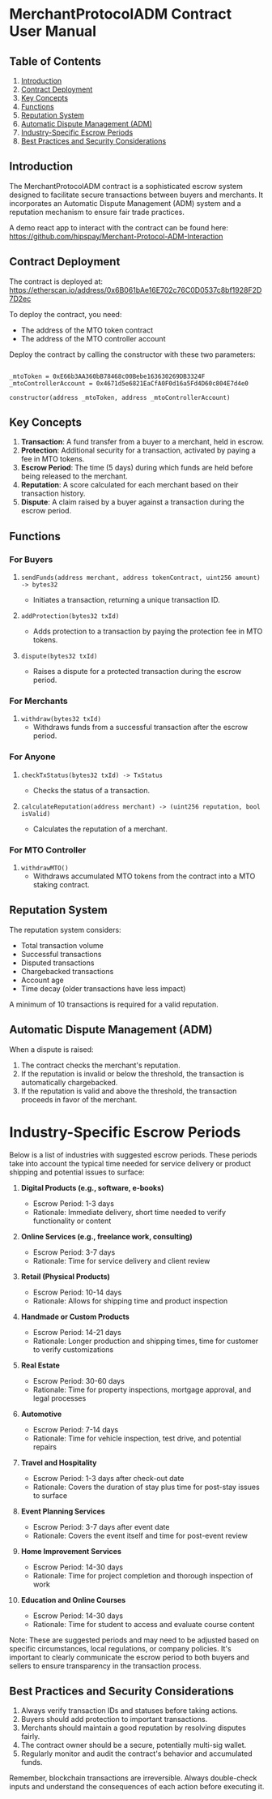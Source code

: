 # MerchantProtocolADM Contract User Manual

## Table of Contents
1. [Introduction](#introduction)
2. [Contract Deployment](#contract-deployment)
3. [Key Concepts](#key-concepts)
4. [Functions](#functions)
5. [Reputation System](#reputation-system)
6. [Automatic Dispute Management (ADM)](#automatic-dispute-management-adm)
7. [Industry-Specific Escrow Periods](#industry-specific-escrow-periods)
8. [Best Practices and Security Considerations](#best-practices-and-security-considerations)

## Introduction

The MerchantProtocolADM contract is a sophisticated escrow system designed to facilitate secure transactions between buyers and merchants. It incorporates an Automatic Dispute Management (ADM) system and a reputation mechanism to ensure fair trade practices.

A demo react app to interact with the contract can be found here:
https://github.com/hipspay/Merchant-Protocol-ADM-Interaction


## Contract Deployment

The contract is deployed at:
https://etherscan.io/address/0x6B061bAe16E702c76C0D0537c8bf1928F2D7D2ec

To deploy the contract, you need:
- The address of the MTO token contract
- The address of the MTO controller account

Deploy the contract by calling the constructor with these two parameters:

```solidity

_mtoToken = 0xE66b3AA360bB78468c00Bebe163630269DB3324F
_mtoControllerAccount = 0x4671d5e6821EaCfA0F0d16a5Fd4D60c804E7d4e0

constructor(address _mtoToken, address _mtoControllerAccount)
```

## Key Concepts

1. **Transaction**: A fund transfer from a buyer to a merchant, held in escrow.
2. **Protection**: Additional security for a transaction, activated by paying a fee in MTO tokens.
3. **Escrow Period**: The time (5 days) during which funds are held before being released to the merchant.
4. **Reputation**: A score calculated for each merchant based on their transaction history.
5. **Dispute**: A claim raised by a buyer against a transaction during the escrow period.

## Functions

### For Buyers

1. `sendFunds(address merchant, address tokenContract, uint256 amount) -> bytes32`
   - Initiates a transaction, returning a unique transaction ID.

2. `addProtection(bytes32 txId)`
   - Adds protection to a transaction by paying the protection fee in MTO tokens.

3. `dispute(bytes32 txId)`
   - Raises a dispute for a protected transaction during the escrow period.

### For Merchants

1. `withdraw(bytes32 txId)`
   - Withdraws funds from a successful transaction after the escrow period.

### For Anyone

1. `checkTxStatus(bytes32 txId) -> TxStatus`
   - Checks the status of a transaction.

2. `calculateReputation(address merchant) -> (uint256 reputation, bool isValid)`
   - Calculates the reputation of a merchant.

### For MTO Controller

1. `withdrawMTO()`
   - Withdraws accumulated MTO tokens from the contract into a MTO staking contract.

## Reputation System

The reputation system considers:
- Total transaction volume
- Successful transactions
- Disputed transactions
- Chargebacked transactions
- Account age
- Time decay (older transactions have less impact)

A minimum of 10 transactions is required for a valid reputation.

## Automatic Dispute Management (ADM)

When a dispute is raised:
1. The contract checks the merchant's reputation.
2. If the reputation is invalid or below the threshold, the transaction is automatically chargebacked.
3. If the reputation is valid and above the threshold, the transaction proceeds in favor of the merchant.

# Industry-Specific Escrow Periods

Below is a list of industries with suggested escrow periods. These periods take into account the typical time needed for service delivery or product shipping and potential issues to surface:

1. **Digital Products (e.g., software, e-books)**
   - Escrow Period: 1-3 days
   - Rationale: Immediate delivery, short time needed to verify functionality or content

2. **Online Services (e.g., freelance work, consulting)**
   - Escrow Period: 3-7 days
   - Rationale: Time for service delivery and client review

3. **Retail (Physical Products)**
   - Escrow Period: 10-14 days
   - Rationale: Allows for shipping time and product inspection

4. **Handmade or Custom Products**
   - Escrow Period: 14-21 days
   - Rationale: Longer production and shipping times, time for customer to verify customizations

5. **Real Estate**
   - Escrow Period: 30-60 days
   - Rationale: Time for property inspections, mortgage approval, and legal processes

6. **Automotive**
   - Escrow Period: 7-14 days
   - Rationale: Time for vehicle inspection, test drive, and potential repairs

7. **Travel and Hospitality**
   - Escrow Period: 1-3 days after check-out date
   - Rationale: Covers the duration of stay plus time for post-stay issues to surface

8. **Event Planning Services**
   - Escrow Period: 3-7 days after event date
   - Rationale: Covers the event itself and time for post-event review

9. **Home Improvement Services**
   - Escrow Period: 14-30 days
   - Rationale: Time for project completion and thorough inspection of work

10. **Education and Online Courses**
    - Escrow Period: 14-30 days
    - Rationale: Time for student to access and evaluate course content

Note: These are suggested periods and may need to be adjusted based on specific circumstances, local regulations, or company policies. It's important to clearly communicate the escrow period to both buyers and sellers to ensure transparency in the transaction process.



## Best Practices and Security Considerations

1. Always verify transaction IDs and statuses before taking actions.
2. Buyers should add protection to important transactions.
3. Merchants should maintain a good reputation by resolving disputes fairly.
4. The contract owner should be a secure, potentially multi-sig wallet.
5. Regularly monitor and audit the contract's behavior and accumulated funds.

Remember, blockchain transactions are irreversible. Always double-check inputs and understand the consequences of each action before executing it.
